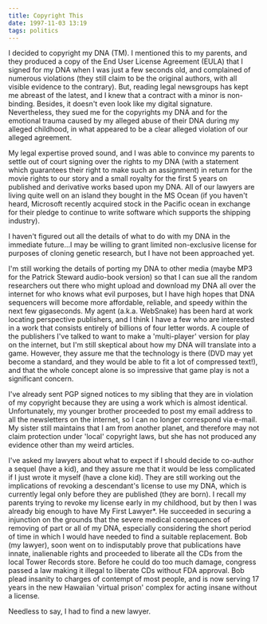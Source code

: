 ```yaml
---
title: Copyright This
date: 1997-11-03 13:19
tags: politics
---
```


I decided to copyright my DNA (TM). I mentioned this to my parents, and they
produced a copy of the End User License Agreement (EULA) that I signed for my
DNA when I was just a few seconds old, and complained of numerous violations
(they still claim to be the original authors, with all visible evidence to the
contrary). But, reading legal newsgroups has kept me abreast of the latest, and
I knew that a contract with a minor is non-binding. Besides, it doesn't even
look like my digital signature. Nevertheless, they sued me for the copyrights
my DNA and for the emotional trauma caused by my alleged abuse of their DNA
during my alleged childhood, in what appeared to be a clear alleged violation
of our alleged agreement.

My legal expertise proved sound, and I was able to convince my parents to
settle out of court signing over the rights to my DNA (with a statement which
guarantees their right to make such an assignment) in return for the movie
rights to our story and a small royalty for the first 5 years on published and
derivative works based upon my DNA. All of our lawyers are living quite well on
an island they bought in the MS Ocean (if you haven't heard, Microsoft recently
acquired stock in the Pacific ocean in exchange for their pledge to continue to
write software which supports the shipping industry).

I haven't figured out all the details of what to do with my DNA in the
immediate future...I may be willing to grant limited non-exclusive license for
purposes of cloning genetic research, but I have not been approached yet.

I'm still working the details of porting my DNA to other media (maybe MP3 for
the Patrick Steward audio-book version) so that I can sue all the random
researchers out there who might upload and download my DNA all over the
internet for who knows what evil purposes, but I have high hopes that DNA
sequencers will become more affordable, reliable, and speedy within the next
few gigaseconds. My agent (a.k.a. WebSnake) has been hard at work locating
perspective publishers, and I think I have a few who are interested in a work
that consists entirely of billions of four letter words. A couple of the
publishers I've talked to want to make a 'multi-player' version for play on the
internet, but I'm still skeptical about how my DNA will translate into a game.
However, they assure me that the technology is there (DVD may yet become a
standard, and they would be able to fit a lot of compressed text!), and that
the whole concept alone is so impressive that game play is not a significant
concern.

I've already sent PGP signed notices to my sibling that they are in violation
of my copyright because they are using a work which is almost identical.
Unfortunately, my younger brother proceeded to post my email address to all the
newsletters on the internet, so I can no longer correspond via e-mail. My
sister still maintains that I am from another planet, and therefore may not
claim protection under 'local' copyright laws, but she has not produced any
evidence other than my weird articles.

I've asked my lawyers about what to expect if I should decide to co-author a
sequel (have a kid), and they assure me that it would be less complicated if I
just wrote it myself (have a clone kid). They are still working out the
implications of revoking a descendant's license to use my DNA, which is
currently legal only before they are published (they are born). I recall my
parents trying to revoke my license early in my childhood, but by then I was
already big enough to have My First Lawyer*. He succeeded in securing a
injunction on the grounds that the severe medical consequences of removing of
part or all of my DNA, especially considering the short period of time in which
I would have needed to find a suitable replacement. Bob (my lawyer), soon went
on to indisputably prove that publications have innate, inalienable rights and
proceeded to liberate all the CDs from the local Tower Records store. Before he
could do too much damage, congress passed a law making it illegal to liberate
CDs without FDA approval. Bob plead insanity to charges of contempt of most
people, and is now serving 17 years in the new Hawaiian 'virtual prison'
complex for acting insane without a license.

Needless to say, I had to find a new lawyer.
